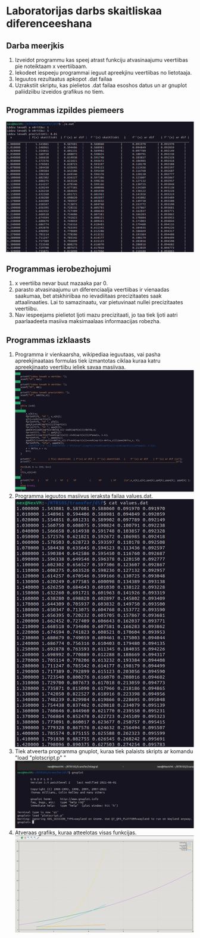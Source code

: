 # Laboratorijas darbs skaitliskaa diferenceeshana

## Darba meerjkis
1. Izveidot programmu kas speej atrast funkciju atvasinaajumu veertiibas pie noteiktaam x veertiibaam.
2. Iekodeet iespeeju programmai ieguut apreekjinu veertiibas no lietotaaja.
3. Ieguutos rezultaatus apkopot .dat failaa
4. Uzrakstiit skriptu, kas pielietos .dat failaa esoshos datus un ar gnuplot paliidziibu izveidos grafikus no tiem.

## Programmas izpildes piemeers
![sc1](https://github.com/AnreBr/RTR105/blob/main/transfer/dif/bildes/Screenshot%20from%202023-01-19%2021-19-50.png)

## Programmas ierobezhojumi

1. x veertiiba nevar buut mazaaka par 0.
2. parasto atvasinaajumu un diferenciaalja veertiibas ir vienaadas saakumaa, bet atskhiriibaa no ievadiitaas precizitaates saak attaalinaaties. Lai to samazinaatu, var pietuvinaat nullei precizitaates veertiibu.
3. Nav iespeejams pielietot ljoti mazu precizitaati, jo taa tiek ljoti aatri paarlaadeeta masiiva maksimaalaas informaacijas robezha.

## Programmas izklaasts

1. Programma ir vienkaarsha, wikipediaa ieguutaas, vai pasha apreekjinaataas formulas tiek izmantotas ciklaa kuraa katru apreekjinaato veertiibu ieliek savaa masiivaa.
![sc2](https://github.com/AnreBr/RTR105/blob/main/transfer/dif/bildes/Screenshot%20from%202023-01-19%2021-23-28.png)
2. Programma ieguutos masiivus ieraksta failaa values.dat.
![sc3](https://github.com/AnreBr/RTR105/blob/main/transfer/dif/bildes/Screenshot%20from%202023-01-19%2021-20-20.png)
3. Tiek atveerta programma gnuplot, kuraa tiek palaists skripts ar komandu "load "plotscript.p" "
![sc4](https://github.com/AnreBr/RTR105/blob/main/transfer/dif/bildes/Screenshot%20from%202023-01-19%2021-22-11.png)
4. Atveraas grafiks, kuraa atteelotas visas funkcijas.
![sc5](https://github.com/AnreBr/RTR105/blob/main/transfer/dif/bildes/Screenshot%20from%202023-01-19%2021-21-56.png)
